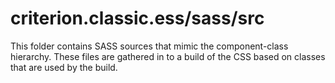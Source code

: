 # criterion.classic.ess/sass/src

This folder contains SASS sources that mimic the component-class hierarchy. These files
are gathered in to a build of the CSS based on classes that are used by the build.
